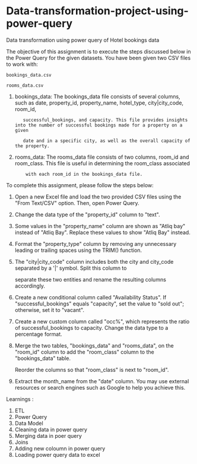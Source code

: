 # Data-transformation-project-using-power-query
Data transformation using power query of Hotel bookings data

The objective of this assignment is to execute the steps discussed below in the Power Query for the given datasets. You have been given two CSV files to work with:

	bookings_data.csv

	rooms_data.csv



1. bookings_data: The bookings_data file consists of several columns, such as date, property_id, property_name, hotel_type, city|city_code, room_id, 

		  successful_bookings, and capacity. This file provides insights into the number of successful bookings made for a property on a given 

		  date and in a specific city, as well as the overall capacity of the property.



2. rooms_data: The rooms_data file consists of two columns, room_id and room_class. This file is useful in determining the room_class associated 

	       with each room_id in the bookings_data file.







To complete this assignment, please follow the steps below:

1. Open a new Excel file and load the two provided CSV files using the "From Text/CSV" option. Then, open Power Query.

2. Change the data type of the "property_id" column to "text".

3. Some values in the "property_name" column are shown as "Atliq bay" instead of "Atliq Bay". Replace these values to show "Atliq Bay" instead.

4. Format the "property_type" column by removing any unnecessary leading or trailing spaces using the TRIM() function.

5. The "city|city_code" column includes both the city and city_code separated by a '|' symbol. Split this column to 

   separate these two entities and rename the resulting columns accordingly.

6. Create a new conditional column called "Availability Status". If "successful_bookings" equals "capacity", set the value to "sold out"; otherwise, set it to "vacant".

7. Create a new custom column called "occ%", which represents the ratio of successful_bookings to capacity. Change the data type to a percentage format.

8. Merge the two tables, "bookings_data" and "rooms_data", on the "room_id" column to add the "room_class" column to the "bookings_data" table.

   Reorder the columns so that "room_class" is next to "room_id".

9. Extract the month_name from the "date" column. You may use external resources or search engines such as Google to help you achieve this.

Learnings :

1. ETL
2. Power Query
3. Data Model
4. Cleaning data in power query
5. Merging data in poer query
6. Joins
7. Adding new coloumn in power query
8. Loading power query data to excel
